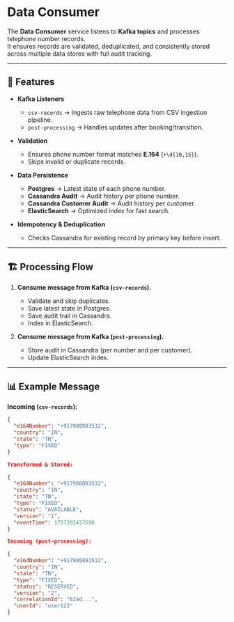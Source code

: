 # Data Consumer

The **Data Consumer** service listens to **Kafka topics** and processes telephone number records.  
It ensures records are validated, deduplicated, and consistently stored across multiple data stores with full audit tracking.

---

## 🚀 Features
- **Kafka Listeners**
  - `csv-records` → Ingests raw telephone data from CSV ingestion pipeline.
  - `post-processing` → Handles updates after booking/transition.

- **Validation**
  - Ensures phone number format matches **E.164** (`+\d{10,15}`).
  - Skips invalid or duplicate records.

- **Data Persistence**
  - **Postgres** → Latest state of each phone number.
  - **Cassandra Audit** → Audit history per phone number.
  - **Cassandra Customer Audit** → Audit history per customer.
  - **ElasticSearch** → Optimized index for fast search.

- **Idempotency & Deduplication**
  - Checks Cassandra for existing record by primary key before insert.

---

## 🏗️ Processing Flow
1. **Consume message from Kafka (`csv-records`).**
   - Validate and skip duplicates.
   - Save latest state in Postgres.
   - Save audit trail in Cassandra.
   - Index in ElasticSearch.

2. **Consume message from Kafka (`post-processing`).**
   - Store audit in Cassandra (per number and per customer).
   - Update ElasticSearch index.

---

## 📊 Example Message
**Incoming (`csv-records`):**
```json
{
  "e164Number": "+917980883532",
  "country": "IN",
  "state": "TN",
  "type": "FIXED"
}

Transformed & Stored:

{
  "e164Number": "+917980883532",
  "country": "IN",
  "state": "TN",
  "type": "FIXED",
  "status": "AVAILABLE",
  "version": "1",
  "eventTime": 1757393437690
}

Incoming (post-processing):

{
  "e164Number": "+917980883532",
  "country": "IN",
  "state": "TN",
  "type": "FIXED",
  "status": "RESERVED",
  "version": "2",
  "correlationId": "62ad...",
  "userId": "user123"
}
